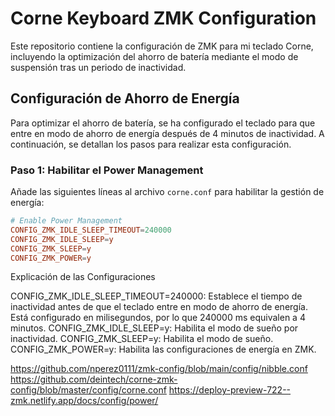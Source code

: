 # Corne Keyboard ZMK Configuration

Este repositorio contiene la configuración de ZMK para mi teclado Corne, incluyendo la optimización del ahorro de batería mediante el modo de suspensión tras un periodo de inactividad.

## Configuración de Ahorro de Energía

Para optimizar el ahorro de batería, se ha configurado el teclado para que entre en modo de ahorro de energía después de 4 minutos de inactividad. A continuación, se detallan los pasos para realizar esta configuración.

### Paso 1: Habilitar el Power Management

Añade las siguientes líneas al archivo `corne.conf` para habilitar la gestión de energía:

```conf
# Enable Power Management
CONFIG_ZMK_IDLE_SLEEP_TIMEOUT=240000
CONFIG_ZMK_IDLE_SLEEP=y
CONFIG_ZMK_SLEEP=y
CONFIG_ZMK_POWER=y

```
Explicación de las Configuraciones

CONFIG_ZMK_IDLE_SLEEP_TIMEOUT=240000: Establece el tiempo de inactividad antes de que el teclado entre en modo de ahorro de energía. Está configurado en milisegundos, por lo que 240000 ms equivalen a 4 minutos.
CONFIG_ZMK_IDLE_SLEEP=y: Habilita el modo de sueño por inactividad.
CONFIG_ZMK_SLEEP=y: Habilita el modo de sueño.
CONFIG_ZMK_POWER=y: Habilita las configuraciones de energía en ZMK.

https://github.com/nperez0111/zmk-config/blob/main/config/nibble.conf
https://github.com/deintech/corne-zmk-config/blob/master/config/corne.conf
https://deploy-preview-722--zmk.netlify.app/docs/config/power/
